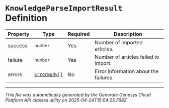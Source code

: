# `KnowledgeParseImportResult` Definition

| Property | Type | Required | Description |
|----------|------|----------|-------------|
| success | `number` | Yes | Number of imported articles. |
| failure | `number` | Yes | Number of articles failed to import. |
| errors | [`ErrorBody[]`](errorbody-definition.md) | No | Error information about the failures. |

---

*This file was automatically generated by the Generate Genesys Cloud Platform API classes utility on 2025-04-24T15:04:25.768Z*